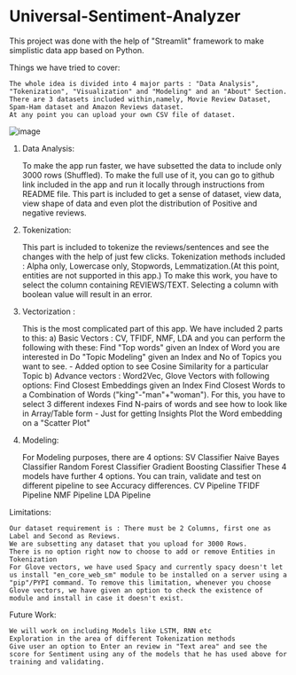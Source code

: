 # Universal-Sentiment-Analyzer

This project was done with the help of "Streamlit" framework to make simplistic data app based on Python.

Things we have tried to cover:

    The whole idea is divided into 4 major parts : "Data Analysis", "Tokenization", "Visualization" and "Modeling" and an "About" Section.
    There are 3 datasets included within,namely, Movie Review Dataset, Spam-Ham dataset and Amazon Reviews dataset. 
    At any point you can upload your own CSV file of dataset.
![image](https://user-images.githubusercontent.com/50980928/158045424-d42b1d4f-b4bc-4fad-8f6e-47651541d5a4.png)


1. Data Analysis:

    To make the app run faster, we have subsetted the data to include only 3000 rows (Shuffled).
    To make the full use of it, you can go to github link included in the app and run it locally through instructions from README file.
    This part is included to get a sense of dataset, view data, view shape of data and even plot the distribution of Positive and negative reviews.

2. Tokenization:

    This part is included to tokenize the reviews/sentences and see the changes with the help of just few clicks.
    Tokenization methods included : Alpha only, Lowercase only, Stopwords, Lemmatization.(At this point, entities are not supported in this app.)
    To make this work, you have to select the column containing REVIEWS/TEXT. Selecting a column with boolean value will result in an error.

3. Vectorization :

    This is the most complicated part of this app.
    We have included 2 parts to this: 
        a) Basic Vectors : CV, TFIDF, NMF, LDA and you can perform the following with these:
            Find "Top words" given an Index of Word you are interested in
            Do "Topic Modeling" given an Index and No of Topics you want to see. - Added option to see Cosine Similarity for a particular Topic
        b) Advance vectors : Word2Vec, Glove Vectors with following options:
            Find Closest Embeddings given an Index
            Find Closest Words to a Combination of Words ("king"-"man"+"woman"). For this, you have to select 3 different indexes
            Find N-pairs of words and see how to look like in Array/Table form - Just for getting Insights
            Plot the Word embedding on a "Scatter Plot"

4. Modeling: 

    For Modeling purposes, there are 4 options:
        SV Classifier
        Naive Bayes Classifier
        Random Forest Classifier
        Gradient Boosting Classifier
    These 4 models have further 4 options. You can train, validate and test on different pipeline to see Accuracy differences.
        CV Pipeline
        TFIDF Pipeline
        NMF Pipeline
        LDA Pipeline

Limitations:

    Our dataset requirement is : There must be 2 Columns, first one as Label and Second as Reviews. 
    We are subsetting any dataset that you upload for 3000 Rows.
    There is no option right now to choose to add or remove Entities in Tokenization
    For Glove vectors, we have used Spacy and currently spacy doesn't let us install "en_core_web_sm" module to be installed on a server using a "pip"/PYPI command. To remove this limitation, whenever you choose Glove vectors, we have given an option to check the existence of module and install in case it doesn't exist.

Future Work:

    We will work on including Models like LSTM, RNN etc
    Exploration in the area of different Tokenization methods
    Give user an option to Enter an review in "Text area" and see the score for Sentiment using any of the models that he has used above for training and validating.
